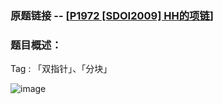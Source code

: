 ### 原题链接 -- [[P1972 [SDOI2009] HH的项链](https://www.luogu.com.cn/problem/P1972)]

### 题目概述：
Tag : 「双指针」、「分块」


![image](https://user-images.githubusercontent.com/99656524/235830823-3778b149-4f1f-4fa0-b3aa-ba08204516da.png)
